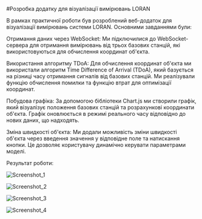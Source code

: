 #Розробка додатку для візуалізації вимірювань LORAN

В рамках практичної роботи був розроблений веб-додаток для візуалізації вимірювань системи LORAN. Основними завданнями були:

Отримання даних через WebSocket: Ми підключилися до WebSocket-сервера для отримання вимірювань від трьох базових станцій, які використовуються для обчислення координат об'єкта.

Використання алгоритму TDoA: Для обчислення координат об'єкта ми використали алгоритм Time Difference of Arrival (TDoA), який базується на різниці часу отримання сигналів від базових станцій. Ми реалізували функцію обчислення помилки та функцію втрат для оптимізації координат.

Побудова графіка: За допомогою бібліотеки Chart.js ми створили графік, який візуалізує положення базових станцій та розрахункові координати об'єкта. Графік оновлюється в режимі реального часу відповідно до нових даних, що надходять.

Зміна швидкості об'єкта: Ми додали можливість зміни швидкості об'єкта через введення значення у відповідне поле та натискання кнопки. Це дозволяє користувачу динамічно керувати параметрами моделі.

Результат роботи:

![Screenshot_1](https://github.com/user-attachments/assets/405fa089-0060-4f49-b500-333943f4910f)

![Screenshot_2](https://github.com/user-attachments/assets/6e791b22-01a6-4c14-a221-48f511b30844)

![Screenshot_3](https://github.com/user-attachments/assets/fa3c6ad1-9dc5-4751-b758-cdf5797479d9)

![Screenshot_4](https://github.com/user-attachments/assets/c459e69f-fa53-4ab1-851e-8abd0a7103c8)
